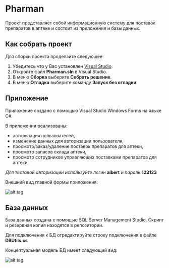 # Pharman
Проект представляет собой информационную систему для поставок препаратов в аптеке и состоит из приложения и базы данных.

## Как собрать проект

Для сборки проекта проделайте следующее:

1. Убедитесь что у Вас установлен <a href="https://visualstudio.microsoft.com/">Visual Studio</a>.
2. Откройте файл **Pharman.sln** в Visual Studio.
3. В меню **Сборка** выберите **Собрать решение**.
5. В меню **Отладка** выберите команду **Запуск без отладки**.

## Приложение
Приложение создано с помощью Visual Studio Windows Forms на языке С#.

В приложении реализованы:
*	авторизация пользователей,
*	изменение данных для авторизации пользователя,
*	просмотр/заказ/удаление поставок препаратов для аптеки,
*	просмотр запасов склада аптеки,
*	просмотр сотрудников управляющих поставками препаратов для аптеки.

*Для тестовой авторизации используйте логин* **albert** *и пароль* **123123**

Внешний вид главной формы приложения:

![alt tag](https://i.imgur.com/VbKdMCk.png "Главная форма приложения")

## База данных
База данных создана с помощью SQL Server Management Studio. Скрипт и резервная копия находятся в репозитории.

Для подключения к БД отредактируйте строку подключения в файле **DBUtils.cs**

Концептуальная модель БД имеет следующий вид:

![alt tag](https://i.imgur.com/9wHVPPM.jpg "Концептуальная модель базы данных")
